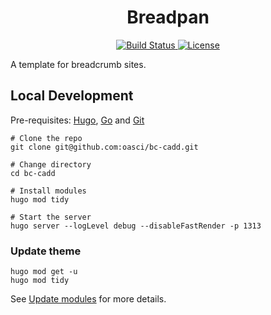 <h1 align="center">Breadpan</h1>

<p align="center">
    <a href="https://github.com/oasci/breadpan/actions">
        <img src="https://github.com/oasci/breadpan/actions/workflows/pages.yaml/badge.svg" alt="Build Status ">
    </a>
    <a href="https://creativecommons.org/licenses/by/4.0/">
        <img src="https://img.shields.io/badge/License-CC_BY_4.0-lightgrey.svg" alt="License">
    </a>
</p>

A template for breadcrumb sites.

## Local Development

Pre-requisites: [Hugo](https://gohugo.io/getting-started/installing/), [Go](https://golang.org/doc/install) and [Git](https://git-scm.com)

```shell
# Clone the repo
git clone git@github.com:oasci/bc-cadd.git

# Change directory
cd bc-cadd

# Install modules
hugo mod tidy

# Start the server
hugo server --logLevel debug --disableFastRender -p 1313
```

### Update theme

```shell
hugo mod get -u
hugo mod tidy
```

See [Update modules](https://gohugo.io/hugo-modules/use-modules/#update-modules) for more details.
